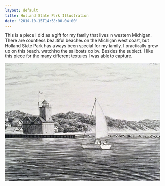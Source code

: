 ```yaml
---
layout: default
title: Holland State Park Illustration
date: '2016-10-15T14:53:00-04:00'
---
```

This is a piece I did as a gift for my family that lives in western Michigan. There are countless beautiful beaches on the Michigan west coast, but Holland State Park has always been special for my family. I practically grew up on this beach, watching the sailboats go by. Besides the subject, I like this piece for the many different textures I was able to capture.

![Holland State Park](/assets/images/holland-state-park.jpg)
